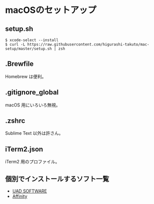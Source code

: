 # macOSのセットアップ
## setup.sh
```console
$ xcode-select --install
$ curl -L https://raw.githubusercontent.com/higurashi-takuto/mac-setup/master/setup.sh | zsh
```

## .Brewfile
Homebrew は便利。

## .gitignore_global
macOS 用にいろいろ無視。

## .zshrc
Sublime Text 以外は許さん。

## iTerm2.json
iTerm2 用のプロファイル。

## 個別でインストールするソフト一覧
- [UAD SOFTWARE](https://www.uaudio.jp/uad/downloads/)
- [Affinity](https://store.serif.com/ja-jp/account/downloads/)
